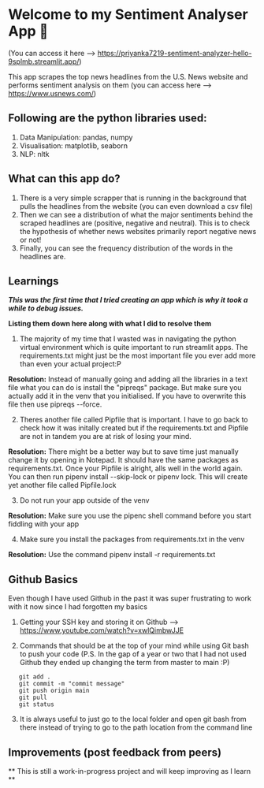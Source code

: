 # Welcome to my Sentiment Analyser App 👋

(You can access it here --> https://priyanka7219-sentiment-analyzer-hello-9splmb.streamlit.app/)

This app scrapes the top news headlines from the U.S. News website and performs sentiment analysis on them (you can access here --> https://www.usnews.com/)

## Following are the python libraries used:

1. Data Manipulation: pandas, numpy
2. Visualisation: matplotlib, seaborn
3. NLP: nltk

## What can this app do?

1. There is a very simple scrapper that is running in the background that pulls the headlines from the website (you can even download a csv file)
2. Then we can see a distribution of what the major sentiments behind the scraped headlines are (positive, negative and neutral). This is to check the hypothesis of whether news websites primarily report negative news or not!
3. Finally, you can see the frequency distribution of the words in the headlines are.


## Learnings ##

***This was the first time that I tried creating an app which is why it took a while to debug issues.***

**Listing them down here along with what I did to resolve them**


1. The majority of my time that I wasted was in navigating the python virtual environment which is quite important to run streamlit apps. The requirements.txt might just be the most important file you ever add more than even your actual project:P

**Resolution:** Instead of manually going and adding all the libraries in a text file what you can do is install the "pipreqs" package. But make sure you actually add it in the venv that you initialised. If you have to overwrite this file then use pipreqs --force.

2. Theres another file called Pipfile that is important. I have to go back to check how it was initally created but if the requirements.txt and Pipfile are not in tandem you are at risk of losing your mind.

**Resolution:** There might be a better way but to save time just manually change it by opening in Notepad. It should have the same packages as requirements.txt. Once your Pipfile is alright, alls well in the world again. You can then run pipenv install --skip-lock or pipenv lock. This will create yet another file called Pipfile.lock

3. Do not run your app outside of the venv

**Resolution:** Make sure you use the pipenc shell command before you start fiddling with your app

4. Make sure you install the packages from requirements.txt in the venv

**Resolution:** Use the command pipenv install -r requirements.txt


## Github Basics

Even though I have used Github in the past it was super frustrating to work with it now since I had forgotten my basics

1. Getting your SSH key and storing it on Github --> https://www.youtube.com/watch?v=xwlQimbwJJE

2. Commands that should be at the top of your mind while using Git bash to push your code (P.S. In the gap of a year or two that I had not used Github they ended up changing the term from master to main :P)

```
   git add .
   git commit -m "commit message"
   git push origin main
   git pull
   git status
```


3. It is always useful to just go to the local folder and open git bash from there instead of trying to go to the path location from the command line
  

## Improvements (post feedback from peers)

** This is still a work-in-progress project and will keep improving as I learn **
